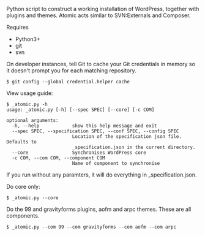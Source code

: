 Python script to construct a working installation of WordPress, together with plugins and themes. Atomic acts similar to SVN:Externals and Composer.

Requires
* Python3+
* git
* svn

On developer instances, tell Git to cache your Git credentials in memory so it doesn't prompt you for each matching repository.
```
$ git config --global credential.helper cache
```

View usage guide:
```
$ _atomic.py -h
usage: _atomic.py [-h] [--spec SPEC] [--core] [-c COM]

optional arguments:
  -h, --help            show this help message and exit
  --spec SPEC, --specification SPEC, --conf SPEC, --config SPEC
                        Location of the specification json file. Defaults to
                        _specification.json in the current directory.
  --core                Synchronises WordPress core
  -c COM, --com COM, --component COM
                        Name of component to synchronise
```

If you run without any paramters, it will do everything in _specification.json.

Do core only:
```
$ _atomic.py --core
```

Do the 99 and gravityforms plugins, aofm and arpc themes. These are all components.
```
$ _atomic.py --com 99 --com gravityforms --com aofm --com arpc
```

